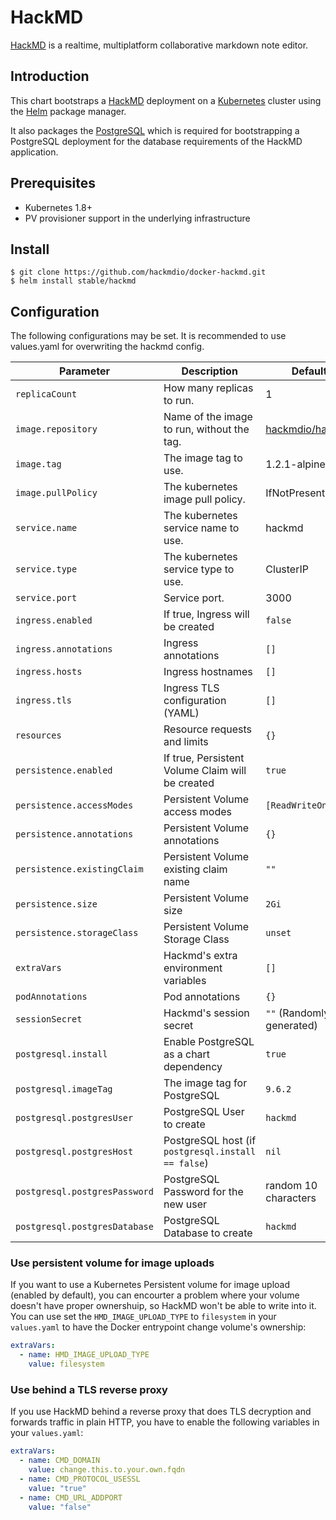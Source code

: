 # HackMD

[HackMD](https://hackmd.io) is a realtime, multiplatform collaborative markdown note editor.

## Introduction

This chart bootstraps a [HackMD](https://github.com/hackmdio/docker-hackmd) deployment on a [Kubernetes](http://kubernetes.io) cluster using the [Helm](https://helm.sh) package manager.

It also packages the [PostgreSQL](https://github.com/kubernetes/charts/tree/master/stable/postgresql) which is required for bootstrapping a PostgreSQL deployment for the database requirements of the HackMD application.

## Prerequisites

- Kubernetes 1.8+
- PV provisioner support in the underlying infrastructure

## Install

```console
$ git clone https://github.com/hackmdio/docker-hackmd.git
$ helm install stable/hackmd
```

## Configuration

The following configurations may be set. It is recommended to use values.yaml for overwriting the hackmd config.

Parameter | Description | Default
--------- | ----------- | -------
`replicaCount` | How many replicas to run. | 1
`image.repository` | Name of the image to run, without the tag. | [hackmdio/hackmd](https://github.com/hackmdio/docker-hackmd)
`image.tag` | The image tag to use. | 1.2.1-alpine
`image.pullPolicy` | The kubernetes image pull policy. | IfNotPresent
`service.name` | The kubernetes service name to use. | hackmd
`service.type` | The kubernetes service type to use. | ClusterIP
`service.port` | Service port. | 3000
`ingress.enabled` | If true, Ingress will be created | `false`
`ingress.annotations` | Ingress annotations | `[]`
`ingress.hosts` | Ingress hostnames | `[]`
`ingress.tls` | Ingress TLS configuration (YAML) | `[]`
`resources` | Resource requests and limits | `{}`
`persistence.enabled` | If true, Persistent Volume Claim will be created | `true`
`persistence.accessModes` | Persistent Volume access modes | `[ReadWriteOnce]`
`persistence.annotations` | Persistent Volume annotations | `{}`
`persistence.existingClaim` | Persistent Volume existing claim name | `""`
`persistence.size` | Persistent Volume size | `2Gi`
`persistence.storageClass` | Persistent Volume Storage Class |  `unset`
`extraVars` | Hackmd's extra environment variables | `[]`
`podAnnotations` | Pod annotations | `{}`
`sessionSecret` | Hackmd's session secret | `""` (Randomly generated)
`postgresql.install` | Enable PostgreSQL as a chart dependency | `true`
`postgresql.imageTag` | The image tag for PostgreSQL | `9.6.2`
`postgresql.postgresUser` | PostgreSQL User to create | `hackmd`
`postgresql.postgresHost` | PostgreSQL host (if `postgresql.install == false`)  | `nil`
`postgresql.postgresPassword` | PostgreSQL Password for the new user | random 10 characters
`postgresql.postgresDatabase` | PostgreSQL Database to create | `hackmd`

### Use persistent volume for image uploads

If you want to use a Kubernetes Persistent volume for image upload (enabled by default), you can encourter a problem where your volume doesn't have proper ownershuip, so HackMD won't be able to write into it. You can use set the `HMD_IMAGE_UPLOAD_TYPE` to `filesystem` in your `values.yaml` to have the Docker entrypoint change volume's ownership:

```yaml
extraVars:
  - name: HMD_IMAGE_UPLOAD_TYPE
    value: filesystem
```

### Use behind a TLS reverse proxy

If you use HackMD behind a reverse proxy that does TLS decryption and forwards traffic in plain HTTP, you have to enable the following variables in your `values.yaml`:

```yaml
extraVars:
  - name: CMD_DOMAIN
    value: change.this.to.your.own.fqdn
  - name: CMD_PROTOCOL_USESSL
    value: "true"
  - name: CMD_URL_ADDPORT
    value: "false"
```
